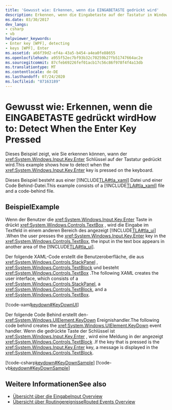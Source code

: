 ```yaml
---
title: 'Gewusst wie: Erkennen, wenn die EINGABETASTE gedrückt wird'
description: Erkennen, wenn die Eingabetaste auf der Tastatur in Windows Presentation Foundation ausgewählt ist. Dieses Beispiel besteht aus XAML und einer Code Behind-Datei.
ms.date: 03/30/2017
dev_langs:
- csharp
- vb
helpviewer_keywords:
- Enter key [WPF], detecting
- keys [WPF], Enter
ms.assetid: a66f39d2-ef4a-43a5-b454-a4ea0fe88655
ms.openlocfilehash: a955f52ec7bf93b32c70259b27fb51747664ac2e
ms.sourcegitcommit: 87cfeb69226fef01acb17c56c86f978f4f4a13db
ms.translationtype: MT
ms.contentlocale: de-DE
ms.lasthandoff: 07/24/2020
ms.locfileid: "87163189"
---
```

# <a name="how-to-detect-when-the-enter-key-pressed"></a><span data-ttu-id="9763a-104">Gewusst wie: Erkennen, wenn die EINGABETASTE gedrückt wird</span><span class="sxs-lookup"><span data-stu-id="9763a-104">How to: Detect When the Enter Key Pressed</span></span>
<span data-ttu-id="9763a-105">Dieses Beispiel zeigt, wie Sie erkennen können, wann der <xref:System.Windows.Input.Key.Enter> Schlüssel auf der Tastatur gedrückt wird.</span><span class="sxs-lookup"><span data-stu-id="9763a-105">This example shows how to detect when the <xref:System.Windows.Input.Key.Enter> key is pressed on the keyboard.</span></span>  
  
 <span data-ttu-id="9763a-106">Dieses Beispiel besteht aus einer [!INCLUDE[TLA#tla_xaml](../../../../includes/tlasharptla-xaml-md.md)] Datei und einer Code Behind-Datei.</span><span class="sxs-lookup"><span data-stu-id="9763a-106">This example consists of a [!INCLUDE[TLA#tla_xaml](../../../../includes/tlasharptla-xaml-md.md)] file and a code-behind file.</span></span>  
  
## <a name="example"></a><span data-ttu-id="9763a-107">Beispiel</span><span class="sxs-lookup"><span data-stu-id="9763a-107">Example</span></span>  
 <span data-ttu-id="9763a-108">Wenn der Benutzer die <xref:System.Windows.Input.Key.Enter> Taste in drückt <xref:System.Windows.Controls.TextBox> , wird die Eingabe im Textfeld in einem anderen Bereich des angezeigt [!INCLUDE[TLA#tla_ui](../../../../includes/tlasharptla-ui-md.md)] .</span><span class="sxs-lookup"><span data-stu-id="9763a-108">When the user presses the <xref:System.Windows.Input.Key.Enter> key in the <xref:System.Windows.Controls.TextBox>, the input in the text box appears in another area of the [!INCLUDE[TLA#tla_ui](../../../../includes/tlasharptla-ui-md.md)].</span></span>  
  
 <span data-ttu-id="9763a-109">Der folgende XAML-Code erstellt die Benutzeroberfläche, die aus <xref:System.Windows.Controls.StackPanel> , <xref:System.Windows.Controls.TextBlock> und besteht <xref:System.Windows.Controls.TextBox> .</span><span class="sxs-lookup"><span data-stu-id="9763a-109">The following XAML creates the user interface, which consists of a <xref:System.Windows.Controls.StackPanel>, a <xref:System.Windows.Controls.TextBlock>, and a <xref:System.Windows.Controls.TextBox>.</span></span>  
  
 [!code-xaml[keydown#KeyDownUI](~/samples/snippets/csharp/VS_Snippets_Wpf/KeyDown/CSharp/Window1.xaml#keydownui)]  
  
 <span data-ttu-id="9763a-110">Der folgende Code Behind erstellt den- <xref:System.Windows.UIElement.KeyDown> Ereignishandler.</span><span class="sxs-lookup"><span data-stu-id="9763a-110">The following code behind creates the <xref:System.Windows.UIElement.KeyDown> event handler.</span></span>  <span data-ttu-id="9763a-111">Wenn die gedrückte Taste der Schlüssel ist <xref:System.Windows.Input.Key.Enter> , wird eine Meldung in der angezeigt <xref:System.Windows.Controls.TextBlock> .</span><span class="sxs-lookup"><span data-stu-id="9763a-111">If the key that is pressed is the <xref:System.Windows.Input.Key.Enter> key, a message is displayed in the <xref:System.Windows.Controls.TextBlock>.</span></span>  
  
 [!code-csharp[keydown#KeyDownSample](~/samples/snippets/csharp/VS_Snippets_Wpf/KeyDown/CSharp/Window1.xaml.cs#keydownsample)]
 [!code-vb[keydown#KeyDownSample](~/samples/snippets/visualbasic/VS_Snippets_Wpf/KeyDown/VisualBasic/Window1.xaml.vb#keydownsample)]  
  
## <a name="see-also"></a><span data-ttu-id="9763a-112">Weitere Informationen</span><span class="sxs-lookup"><span data-stu-id="9763a-112">See also</span></span>

- [<span data-ttu-id="9763a-113">Übersicht über die Eingabe</span><span class="sxs-lookup"><span data-stu-id="9763a-113">Input Overview</span></span>](input-overview.md)
- [<span data-ttu-id="9763a-114">Übersicht über Routingereignisse</span><span class="sxs-lookup"><span data-stu-id="9763a-114">Routed Events Overview</span></span>](routed-events-overview.md)
